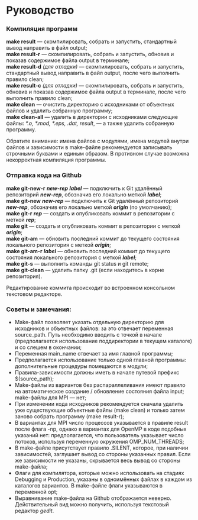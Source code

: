# Руководство
### Компиляция программ
**make result** — скомпилировать, собрать и запустить, стандартный вывод направить в файл output;<br>
**make result-r** — скомпилировать, собрать и запустить, обновив и показав содержимое файла output в терминале;<br>
**make result-d** _(для отладки)_ — скомпилировать, собрать и запустить, стандартный вывод направить в файл output, после чего выполнить правило clean;<br>
**make result-c** _(для отладки)_ — скомпилировать, собрать и запустить, обновив и показав содержимое файла output в терминале, после чего выполнить правило clean;<br>
**make clean** — очистить директорию с исходниками от объектных файлов и удалить собранную программу;<br>
**make clean-all** — удалить в директории с исходниками следующие файлы: _*.o, *.mod, *.eps, *.dat, result*_, — а также удалить собранную программу.<br>

Обратите внимание: имена файлов с модулями, имена модулей внутри файлов и зависимости в make-файле рекомендуется записывать строчными буквами и единым образом. В противном случае возможна некорректная компиляция программы. 
### Отправка кода на Github
**make git-new-r** ___new-rep___ ___label___ — подключить к Git удалённый репозиторий ___new-rep___, обозначив его локально меткой ___label___;<br>
**make git-new** ___new-rep___ — подключить к Git удалённый репозиторий ___new-rep___, обозначив его локально меткой ___origin___ (по умолчанию);<br>
**make git-r** ___rep___ — создать и опубликовать коммит в репозитории с меткой ___rep___;<br>
**make git** — создать и опубликовать коммит в репозитории с меткой ___origin___;<br>
**make git-am** — обновить последний коммит до текущего состояния локального репозитория с меткой ___origin___;<br>
**make git-am-r** ___label___ — обновить последний коммит до текущего состояния локального репозитория с меткой ___label___;<br>
**make git-s** — выполнить команды git status и git remote;<br>
**make git-clean** — удалить папку .git (если находитесь в корне репозитория).<br>

Редактирование коммита происходит во встроенном консольном текстовом редакторе.<br>

### Советы и замечания:

+ Make-файл позволяет указать отдельную директорию для исходников и объектных файлов: за это отвечает переменная source_path. Путь необходимо вводить с точкой в начале (предполагается использование поддиректории в текущем каталоге) и со слешем в окончании;
+ Переменная main_name отвечает за имя главной программы;
+ Предполагается использование только одной главной программы: дополнительные процедуры помещаются в модули;
+ Правила-зависимости должны иметь в начале путевой префикс $(source_path);
+ Make-файлы из вариантов без распараллеливания имеют правило на автоматическое создание / обновление состояния файла input; make-файлы для MPI — нет;
+ При изменении кода исходников рекомендуется сначала удалить уже существующие объектные файлы (make clean) и только затем заново собрать программу (make result-r);
+ В вариантах для MPI число процессов указывается в правиле result после флага -np, однако в вариантах для OpenMP в коде подобных указаний нет: предполагается, что пользователь указывает число потоков, используя переменную окружения OMP_NUM_THREADS;
+ В make-файле присутствует правило .SILENT, которое, при наличии зависимостей, заглушает вывод со стороны указанных правил. Если же зависимости не указаны, скрывается весь вывод со стороны make-файла;
+ Флаги для компилятора, которые можно использовать на стадиях Debugging и Production, указаны в одноимённых файлах в каждом из каталогов вариантов. В make-файле флаги указываются в переменной opt;
+ Выравнивание make-файла на Github отображается неверно. Действительный вид можно получить, используя текстовый редактор _gedit_.
